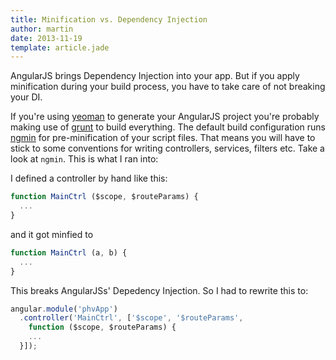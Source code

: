 ```yaml
---
title: Minification vs. Dependency Injection
author: martin
date: 2013-11-19
template: article.jade
---
```

AngularJS brings Dependency Injection into your app. But if you apply minification during your build process, you have to take care of not breaking your DI.

If you're using [yeoman](http://yeoman.io) to generate your AngularJS project you're probably making use of [grunt](http://gruntjs.com) to build everything. The default build configuration runs [ngmin](https://github.com/btford/ngmin) for pre-minification of your script files. That means you will have to stick to some conventions for writing controllers, services, filters etc. Take a look at ```ngmin```. This is what I ran into:

I defined a controller by hand like this:

```javascript
function MainCtrl ($scope, $routeParams) {
  ...
}
```

and it got minfied to

```javascript
function MainCtrl (a, b) {
  ...
}
```

This breaks AngularJSs' Depedency Injection. So I had to rewrite this to:

```javascript
angular.module('phvApp')
  .controller('MainCtrl', ['$scope', '$routeParams',
    function ($scope, $routeParams) {
    ...
  }]);
```